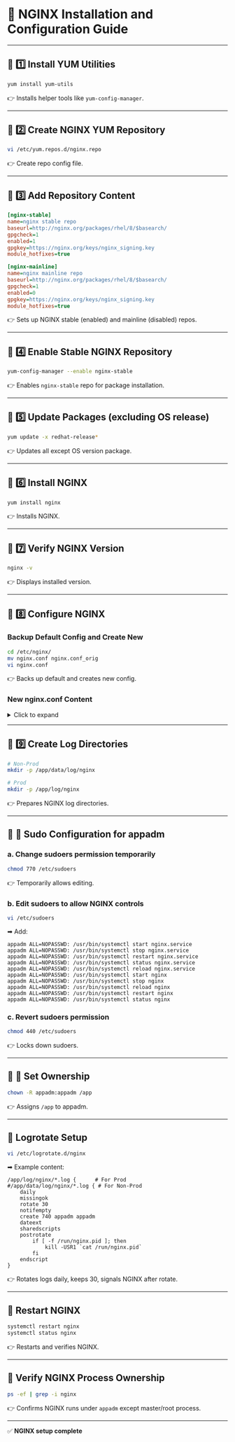 
# 🚀 NGINX Installation and Configuration Guide

---

## 🔹 1️⃣ Install YUM Utilities
```bash
yum install yum-utils
```
👉 Installs helper tools like `yum-config-manager`.

---

## 🔹 2️⃣ Create NGINX YUM Repository
```bash
vi /etc/yum.repos.d/nginx.repo
```
👉 Create repo config file.

---

## 🔹 3️⃣ Add Repository Content
```ini
[nginx-stable]
name=nginx stable repo
baseurl=http://nginx.org/packages/rhel/8/$basearch/
gpgcheck=1
enabled=1
gpgkey=https://nginx.org/keys/nginx_signing.key
module_hotfixes=true

[nginx-mainline]
name=nginx mainline repo
baseurl=http://nginx.org/packages/rhel/8/$basearch/
gpgcheck=1
enabled=0
gpgkey=https://nginx.org/keys/nginx_signing.key
module_hotfixes=true
```
👉 Sets up NGINX stable (enabled) and mainline (disabled) repos.

---

## 🔹 4️⃣ Enable Stable NGINX Repository
```bash
yum-config-manager --enable nginx-stable
```
👉 Enables `nginx-stable` repo for package installation.

---

## 🔹 5️⃣ Update Packages (excluding OS release)
```bash
yum update -x redhat-release*
```
👉 Updates all except OS version package.

---

## 🔹 6️⃣ Install NGINX
```bash
yum install nginx
```
👉 Installs NGINX.

---

## 🔹 7️⃣ Verify NGINX Version
```bash
nginx -v
```
👉 Displays installed version.

---

## 🔹 8️⃣ Configure NGINX
### Backup Default Config and Create New
```bash
cd /etc/nginx/
mv nginx.conf nginx.conf_orig
vi nginx.conf
```
👉 Backs up default and creates new config.

### New nginx.conf Content
<details>
<summary>Click to expand</summary>

```nginx
user appadm;
worker_processes auto;
pid /run/nginx.pid;

events {
    worker_connections 1024;
    multi_accept on;
}

http {
    sendfile on;
    tcp_nopush on;
    tcp_nodelay on;
    keepalive_timeout 65;
    client_max_body_size 25M;
    types_hash_max_size 2048;
    server_tokens off;

    include /etc/nginx/mime.types;
    default_type application/octet-stream;

    log_format main '[$time_local] - '
    '"Remote_Address=$remote_addr" - '
    '"Remote_user=$remote_user " - '
    '"Request=$request" - '
    '"Status=$status" - '
    '"Body_bytes_sent=$body_bytes_sent" - '
    '"HTTP_Referer=$http_referer" - '
    '"x-forwarded_for=$http_x_forwarded_for" - '
    '"Request_time=$request_time" - '
    '"Upstream_response_time="$upstream_response_time" - '
    '"Upstream_header_time=$upstream_header_time" - '
    '"Upstream_connect_time=$upstream_connect_time" - '
    '"Pipe=$pipe" - '
    '"connection=$connection" - '
    '"connection_requests=$connection_requests" - '
    '"Upstream_Address=$upstream_addr" - '
    '"Upstream_status=$upstream_status" - '
    '"scheme=$scheme" - '
    '"connection_Active=$connections_active" - '
    '"connections_reading=$connections_reading" - '
    '"connections_writing=$connections_writing" - '
    '"connections_waiting=$connections_waiting" - '
    '"arg_url=$arg_url"';

    access_log /app/log/nginx/access.log main;   # For Prod
    error_log /app/log/nginx/error.log;          # For Prod

    access_log /app/data/log/nginx/access.log main; # For Non-Prod
    error_log /app/data/log/nginx/error.log;        # For Non-Prod

    gzip on;
    include /etc/nginx/conf.d/*.conf;
    include mime.types;
    proxy_read_timeout 100;
    gzip_comp_level 1;
    gzip_min_length 1000;
    gzip_proxied expired no-cache no-store private auth;
    gzip_types text/plain application/x-javascript text/xml text/css application/xml;
}
```
</details>

---

## 🔹 9️⃣ Create Log Directories
```bash
# Non-Prod
mkdir -p /app/data/log/nginx

# Prod
mkdir -p /app/log/nginx
```
👉 Prepares NGINX log directories.

---

## 🔹 🔑 Sudo Configuration for appadm
### a️. Change sudoers permission temporarily
```bash
chmod 770 /etc/sudoers
```
👉 Temporarily allows editing.

### b️. Edit sudoers to allow NGINX controls
```bash
vi /etc/sudoers
```
➡ Add:
```
appadm ALL=NOPASSWD: /usr/bin/systemctl start nginx.service
appadm ALL=NOPASSWD: /usr/bin/systemctl stop nginx.service
appadm ALL=NOPASSWD: /usr/bin/systemctl restart nginx.service
appadm ALL=NOPASSWD: /usr/bin/systemctl status nginx.service
appadm ALL=NOPASSWD: /usr/bin/systemctl reload nginx.service
appadm ALL=NOPASSWD: /usr/bin/systemctl start nginx
appadm ALL=NOPASSWD: /usr/bin/systemctl stop nginx
appadm ALL=NOPASSWD: /usr/bin/systemctl reload nginx
appadm ALL=NOPASSWD: /usr/bin/systemctl restart nginx
appadm ALL=NOPASSWD: /usr/bin/systemctl status nginx
```

### c. Revert sudoers permission
```bash
chmod 440 /etc/sudoers
```
👉 Locks down sudoers.

---

## 🔹 🔑 Set Ownership
```bash
chown -R appadm:appadm /app
```
👉 Assigns `/app` to appadm.

---

## 🔹 Logrotate Setup
```bash
vi /etc/logrotate.d/nginx
```
➡ Example content:
```
/app/log/nginx/*.log {      # For Prod
#/app/data/log/nginx/*.log { # For Non-Prod
    daily
    missingok
    rotate 30
    notifempty
    create 740 appadm appadm
    dateext
    sharedscripts
    postrotate
        if [ -f /run/nginx.pid ]; then
            kill -USR1 `cat /run/nginx.pid`
        fi
    endscript
}
```
👉 Rotates logs daily, keeps 30, signals NGINX after rotate.

---

## 🔹 Restart NGINX
```bash
systemctl restart nginx
systemctl status nginx
```
👉 Restarts and verifies NGINX.

---

## 🔹 Verify NGINX Process Ownership
```bash
ps -ef | grep -i nginx
```
👉 Confirms NGINX runs under `appadm` except master/root process.

---

✅ **NGINX setup complete**

